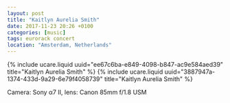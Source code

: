 ```yaml
---
layout: post
title: "Kaitlyn Aurelia Smith"
date: 2017-11-23 20:26 +0100
categories: [music]
tags: eurorack concert
location: "Amsterdam, Netherlands"
---
```


{% include ucare.liquid uuid="ee67c6ba-e849-4098-b847-ac9e584aed39" title="Kaitlyn Aurelia Smith" %}
{% include ucare.liquid uuid="3887947a-1374-433d-9a29-6e79f4058739" title="Kaitlyn Aurelia Smith" %}

Camera: Sony α7 II, lens: Canon 85mm f/1.8 USM